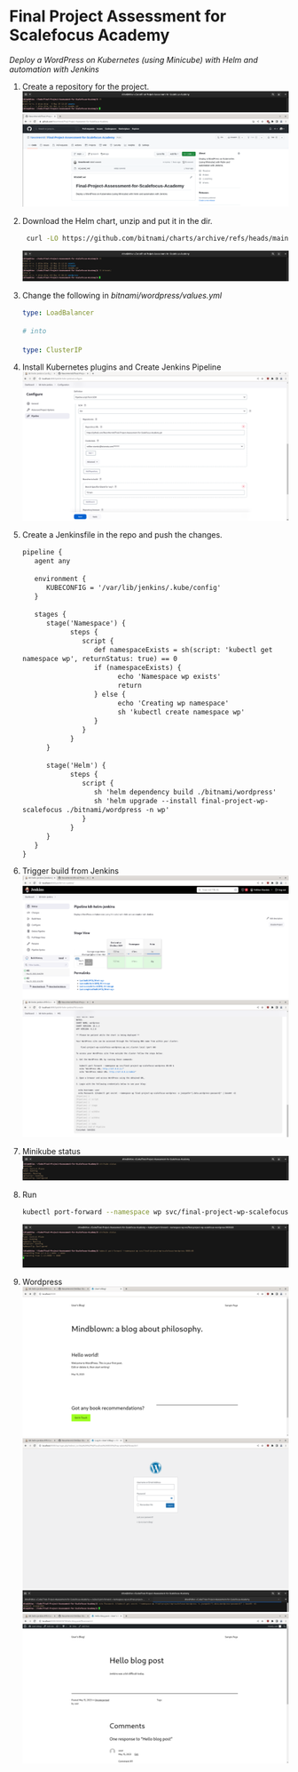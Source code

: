 # Final Project Assessment for Scalefocus Academy

*Deploy a WordPress on Kubernetes (using Minicube) with Helm and automation with Jenkins*  

1. Create a repository for the project.  
![repo](./assets/1.png)  
![repo2](./assets/2.png)  

2. Download the Helm chart, unzip and put it in the dir.  
   ```bash
    curl -LO https://github.com/bitnami/charts/archive/refs/heads/main.zip
   ```  
   ![repo with helm chart](./assets/3.png)  

3. Change the following in *bitnami/wordpress/values.yml*  
   ```yml
   type: LoadBalancer
   
   # into
   
   type: ClusterIP
   ```

4. Install Kubernetes plugins and Create Jenkins Pipeline  
![jenkins pipeline](./assets/jenkins-pipeline-setup.png)  

5. Create a Jenkinsfile in the repo and push the changes.
   ```Jenkinsfile
   pipeline {
      agent any

      environment {
         KUBECONFIG = '/var/lib/jenkins/.kube/config'
      }

      stages {
         stage('Namespace') {
               steps {
                  script {
                     def namespaceExists = sh(script: 'kubectl get namespace wp', returnStatus: true) == 0
                     if (namespaceExists) {
                           echo 'Namespace wp exists'
                           return
                     } else {
                           echo 'Creating wp namespace'
                           sh 'kubectl create namespace wp'
                     }
                  }
               }
         }

         stage('Helm') {
               steps {
                  script {
                     sh 'helm dependency build ./bitnami/wordpress'
                     sh 'helm upgrade --install final-project-wp-scalefocus ./bitnami/wordpress -n wp'
                  }
               }
         }
      }
   }
   ```

6. Trigger build from Jenkins
![jenkinsbuild](./assets/jenkins-build.png)
![jenkinsbuildoutput](./assets/jenkins-build-output.png)

7. Minikube status
![minikubestatus](./assets/minikubestatus.png)

8. Run 
   ```bash
   kubectl port-forward --namespace wp svc/final-project-wp-scalefocus-wordpress 9000:80
   ```  
   ![portforward](./assets/kubectl-port-forward.png)  

9. Wordpress
![hello world](./assets/hello%20world.png)  
![wp-admin](./assets/wp-admin.png)  
![user-pass](./assets/user-pass.png)  
![blogpost](./assets/blogpost.png)